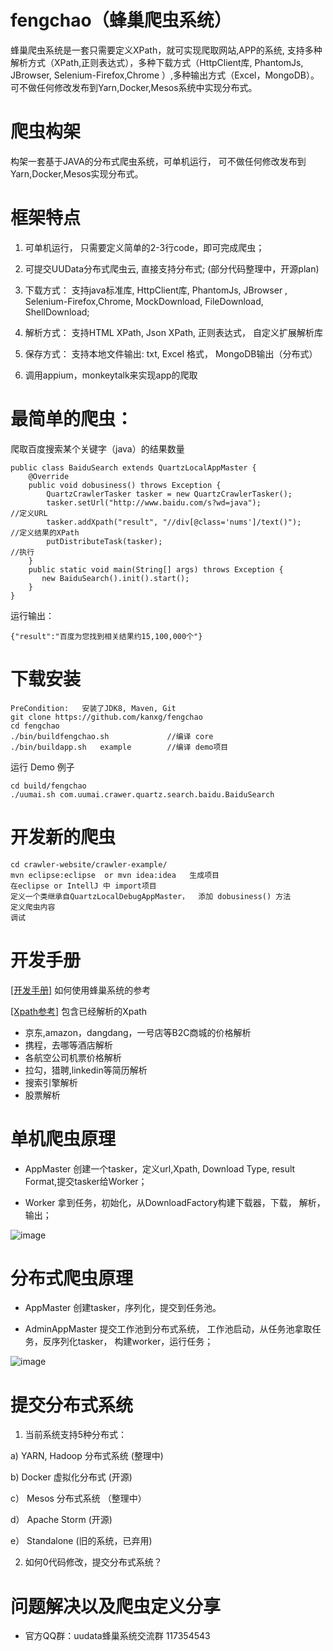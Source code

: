 # fengchao（蜂巢爬虫系统）
蜂巢爬虫系统是一套只需要定义XPath，就可实现爬取网站,APP的系统, 支持多种解析方式（XPath,正则表达式），多种下载方式（HttpClient库, PhantomJs, JBrowser, Selenium-Firefox,Chrome ）,多种输出方式（Excel，MongoDB）。 可不做任何修改发布到Yarn,Docker,Mesos系统中实现分布式。

# 爬虫构架
构架一套基于JAVA的分布式爬虫系统，可单机运行， 可不做任何修改发布到Yarn,Docker,Mesos实现分布式。

# 框架特点
1. 可单机运行， 只需要定义简单的2-3行code，即可完成爬虫；

2. 可提交UUData分布式爬虫云, 直接支持分布式; (部分代码整理中，开源plan)

3. 下载方式： 支持java标准库, HttpClient库, PhantomJs, JBrowser , Selenium-Firefox,Chrome, MockDownload, FileDownload, ShellDownload;

4. 解析方式：  支持HTML XPath,  Json XPath, 正则表达式， 自定义扩展解析库

5. 保存方式：  支持本地文件输出: txt, Excel 格式， MongoDB输出（分布式）

6. 调用appium，monkeytalk来实现app的爬取


# 最简单的爬虫：

爬取百度搜索某个关键字（java）的结果数量
```
public class BaiduSearch extends QuartzLocalAppMaster {
	@Override
	public void dobusiness() throws Exception {
		QuartzCrawlerTasker tasker = new QuartzCrawlerTasker();
		tasker.setUrl("http://www.baidu.com/s?wd=java");              //定义URL
		tasker.addXpath("result", "//div[@class='nums']/text()");     //定义结果的XPath
		putDistributeTask(tasker);                                     //执行
	}
	public static void main(String[] args) throws Exception {
	   new BaiduSearch().init().start();
	}
}
```
运行输出：
```
{"result":"百度为您找到相关结果约15,100,000个"}
```



# 下载安装
```
PreCondition:   安装了JDK8, Maven, Git
git clone https://github.com/kanxg/fengchao
cd fengchao
./bin/buildfengchao.sh             //编译 core
./bin/buildapp.sh   example    	   //编译 demo项目
```

运行 Demo 例子
```
cd build/fengchao
./uumai.sh com.uumai.crawer.quartz.search.baidu.BaiduSearch
```

# 开发新的爬虫
```
cd crawler-website/crawler-example/
mvn eclipse:eclipse  or mvn idea:idea   生成项目
在eclipse or IntellJ 中 import项目
定义一个类继承自QuartzLocalDebugAppMaster，  添加 dobusiness() 方法
定义爬虫内容
调试
```

# 开发手册

[[开发手册]](https://kanxg.gitbooks.io/fengchao/content/)  如何使用蜂巢系统的参考


[[Xpath参考]](https://www.gitbook.com/book/kanxg/fengchao_xpath/details) 包含已经解析的Xpath

* 京东,amazon，dangdang，一号店等B2C商城的价格解析
* 携程，去哪等酒店解析
* 各航空公司机票价格解析
* 拉勾，猎聘,linkedin等简历解析
* 搜索引擎解析
* 股票解析



# 单机爬虫原理

* AppMaster 创建一个tasker，定义url,Xpath, Download Type, result Format,提交tasker给Worker；

* Worker 拿到任务，初始化，从DownloadFactory构建下载器，下载， 解析，输出；

![image](https://kanxg.gitbooks.io/fengchao/content/img/uumai_fengchao.png)


# 分布式爬虫原理

 * AppMaster 创建tasker，序列化，提交到任务池。

 * AdminAppMaster 提交工作池到分布式系统， 工作池启动，从任务池拿取任务，反序列化tasker， 构建worker，运行任务；

 ![image](https://kanxg.gitbooks.io/fengchao/content/img/uumai_distributed.png)

 # 提交分布式系统

 1. 当前系统支持5种分布式：

  a)  YARN,  Hadoop 分布式系统  (整理中)

  b)  Docker 虚拟化分布式  (开源)

  c） Mesos 分布式系统 （整理中）

  d） Apache Storm (开源)

  e） Standalone  (旧的系统，已弃用)


2.  如何0代码修改，提交分布式系统？

# 问题解决以及爬虫定义分享

* 官方QQ群：uudata蜂巢系统交流群 117354543
